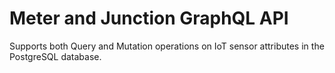 # Meter and Junction GraphQL API

Supports both Query and Mutation operations on IoT sensor attributes in the
PostgreSQL database.